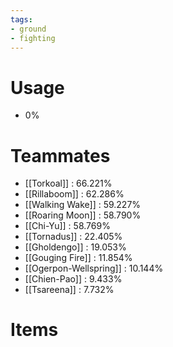```yaml
---
tags:
- ground
- fighting
---
```

# Usage
- 0%
# Teammates
- [[Torkoal]] : 66.221%
- [[Rillaboom]] : 62.286%
- [[Walking Wake]] : 59.227%
- [[Roaring Moon]] : 58.790%
- [[Chi-Yu]] : 58.769%
- [[Tornadus]] : 22.405%
- [[Gholdengo]] : 19.053%
- [[Gouging Fire]] : 11.854%
- [[Ogerpon-Wellspring]] : 10.144%
- [[Chien-Pao]] : 9.433%
- [[Tsareena]] : 7.732%
# Items